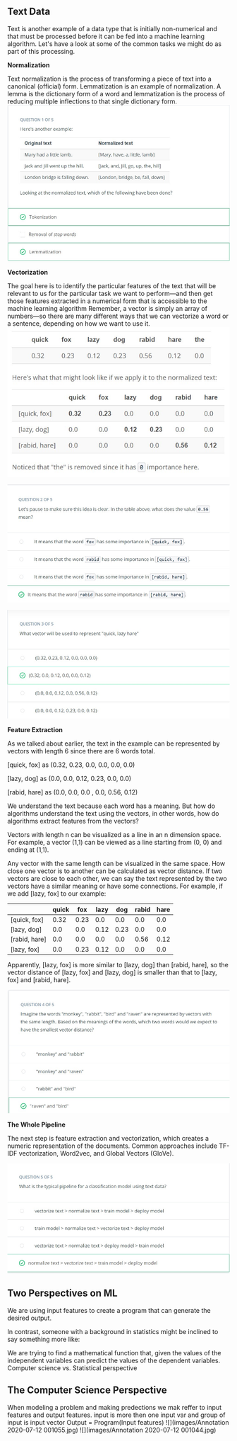 ## Text Data
Text is another example of a data type that is initially non-numerical and that must be processed before it can be fed into a machine learning algorithm. Let's have a look at some of the common tasks we might do as part of this processing.

**Normalization**

Text normalization is the process of transforming a piece of text into a canonical (official) form.
Lemmatization is an example of normalization. A lemma is the dictionary form of a word and lemmatization is the process of reducing multiple inflections to that single dictionary form. 
![](images/l2-q1.jpg)

**Vectorization**

The goal here is to identify the particular features of the text that will be relevant to us for the particular task we want to perform—and then get those features extracted in a numerical form that is accessible to the machine learning algorithm
Remember, a vector is simply an array of numbers—so there are many different ways that we can vectorize a word or a sentence, depending on how we want to use it.
![](images/L2-1.jpg)


![](images/l2q2.jpg)


![](images/l2q3.jpg)

**Feature Extraction**

As we talked about earlier, the text in the example can be represented by vectors with length 6 since there are 6 words total.

[quick, fox] as (0.32, 0.23, 0.0, 0.0, 0.0, 0.0)

[lazy, dog] as (0.0, 0.0, 0.12, 0.23, 0.0, 0.0)

[rabid, hare] as (0.0, 0.0, 0.0 , 0.0, 0.56, 0.12)

We understand the text because each word has a meaning. But how do algorithms understand the text using the vectors, in other words, how do algorithms extract features from the vectors?

Vectors with length n can be visualized as a line in an n dimension space. For example, a vector (1,1) can be viewed as a line starting from (0, 0) and ending at (1,1).

Any vector with the same length can be visualized in the same space. How close one vector is to another can be calculated as vector distance. If two vectors are close to each other, we can say the text represented by the two vectors have a similar meaning or have some connections. For example, if we add [lazy, fox] to our example:

|            |quick	 | fox	|lazy	|dog	|rabid|	hare|
|-------------|------|------|------|----|-----|-----|
|[quick, fox]	|0.32|	0.23	|0.0	|0.0|	0.0	|0.0|
|[lazy, dog]	|0.0	|0.0	|0.12|	0.23	|0.0|	0.0|
|[rabid, hare]	|0.0|	0.0	|0.0|	0.0	|0.56	|0.12|
|[lazy, fox]	|0.0	|0.23	|0.12|	0.0|	0.0	|0.0|

Apparently, [lazy, fox] is more similar to [lazy, dog] than [rabid, hare], so the vector distance of [lazy, fox] and [lazy, dog] is smaller than that to [lazy, fox] and [rabid, hare].

![](images/l2q4.jpg)

**The Whole Pipeline**

The next step is feature extraction and vectorization, which creates a numeric representation of the documents. Common approaches include TF-IDF vectorization, Word2vec, and Global Vectors (GloVe).


![](images/l2q5.jpg)

## Two Perspectives on ML

We are using input features to create a program that can generate the desired output.

In contrast, someone with a background in statistics might be inclined to say something more like:

We are trying to find a mathematical function that, given the values of the independent variables can predict the values of the dependent variables.
Computer science vs. Statistical perspective

## The Computer Science Perspective
When modeling a problem  and making predections we mak reffer to input features and output features.
input is more then one input var and group of input is input vector
Output =  Program(Input features)
![](images/Annotation 2020-07-12 001055.jpg)
![](images/Annotation 2020-07-12 001044.jpg)
